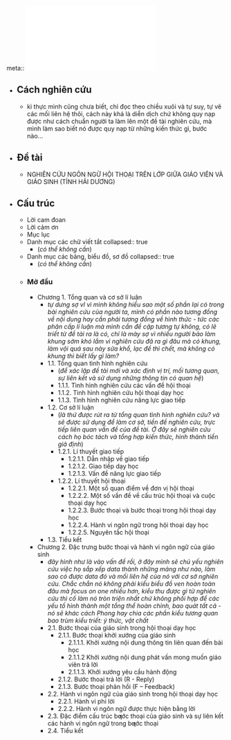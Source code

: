 meta:: ![02050004616.pdf](../assets/02050004616_1691462902530_0.pdf)

- ## Cách nghiên cứu
	- kì thực mình cũng chưa biết, chỉ đọc theo chiều xuôi và tự suy, tự vẽ các mối liên hệ thôi, cách này khá là diễn dịch chứ không quy nạp được như cách chuẩn người ta làm lên một đề tài nghiên cứu, mà mình làm sao biết nó được quy nạp từ những kiến thức gì, bước nào...
- ## Đề tài
	- NGHIÊN CỨU NGÔN NGỮ HỘI THOẠI TRÊN LỚP GIỮA GIÁO VIÊN VÀ GIÁO SINH (TỈNH HẢI DƯƠNG)
- ## Cấu trúc
	- Lời cam đoan
	- Lời cảm ơn
	- Mục lục
	- Danh mục các chữ viết tắt
	  collapsed:: true
		- (*có thể không cần*)
	- Danh mục các bảng, biểu đồ, sơ đồ
	  collapsed:: true
		- (*có thể không cần*)
	- ### Mở đầu
		- Chương 1. Tổng quan và cơ sở lí luận
			- *tự dưng sợ vl vì mình không hiểu sao một số phần lại có trong bài nghiên cứu của người ta, mình có phần nào tương đồng về nội dung hay cần phải tương đồng về hình thức - tức các phân cấp lí luận mà mình cần đề cập tương tự không, có lẽ triết từ đề tài ra là có, chỉ là mày sợ vì nhiều người bảo làm khung sớm khó lắm vì nghiên cứu đã ra gì đâu mà có khung, làm vội quá sau này sửa khổ, lạc đề thì chết, mà không có khung thì biết lấy gì làm?*
			- 1.1. Tổng quan tình hình nghiên cứu
				- (*để xác lập đề tài mới và xác định vị trí, mối tương quan, sự liên kết và sử dụng những thông tin có quan hệ*)
				- 1.1.1. Tình hình nghiên cứu các vấn đề hội thoại
				- 1.1.2. Tình hình nghiên cứu hội thoại dạy học
				- 1.1.3. Tình hình nghiên cứu năng lực giao tiếp
			- 1.2. Cơ sở lí luận
				- (*là thứ được rút ra từ tổng quan tình hình nghiên cứu? và sẽ được sử dụng để làm cơ sở, tiền đề nghiên cứu, trực tiếp liên quan vấn đề của đề tài. Ở đây sẽ nghiên cứu cách họ bóc tách và tổng hợp kiến thức, hình thành tiền giả định*)
				- 1.2.1. Lí thuyết giao tiếp
					- 1.2.1.1. Dẫn nhập về giao tiếp
					- 1.2.1.2. Giao tiếp dạy học
					- 1.2.1.3. Vấn đề năng lực giao tiếp
				- 1.2.2. Lí thuyết hội thoại
					- 1.2.2.1. Một số quan điểm về đơn vị hội thoại
					- 1.2.2.2. Một số vấn đề về cấu trúc hội thoại và cuộc thoại dạy học
					- 1.2.2.3. Bước thoại và bước thoại trong hội thoại dạy học
					- 1.2.2.4. Hành vi ngôn ngữ trong hội thoại dạy học
					- 1.2.2.5. Nguyên tắc hội thoại
			- 1.3. Tiểu kết
		- Chương 2. Đặc trưng bước thoại và hành vi ngôn ngữ của giáo sinh
			- *đây hình như là vào vấn đề rồi, ở đây mình sẽ chủ yếu nghiên cứu việc họ sắp xếp data thành những mảng như nào, làm sao có được data đó và mối liên hệ của nó với cơ sở nghiên cứu. Chắc chắn nó không phải kiểu biểu đồ ven hoàn toàn đâu mà focus on one nhiều hơn, kiểu thu được gì từ nghiên cứu thì cố làm nó tròn triện nhất chứ không phối hợp để các yếu tố hình thành một tổng thể hoàn chỉnh, bao quát tất cả - nó sẽ khác cách Phong hay chia các phần kiểu tương quan bao trùm kiểu triết: ý thức, vật chất*
			- 2.1. Bước thoại của giáo sinh trong hội thoại dạy học
				- 2.1.1. Bước thoại khởi xướng của giáo sinh
					- 2.1.1.1. Khởi xướng nội dung thông tin liên quan đến bài học
					- 2.1.1.2 Khởi xướng nội dung phát vấn mong muốn giáo viên trả lời
					- 2.1.1.3. Khởi xướng yêu cầu hành động
				- 2.1.2. Bước thoại trả lời (R - Reply)
				- 2.1.3. Bước thoại phản hồi (F – Feedback)
			- 2.2. Hành vi ngôn ngữ của giáo sinh trong hội thoại dạy học
				- 2.2.1. Hành vi phi lời
				- 2.2.2. Hành vi ngôn ngữ được thực hiện bằng lời
			- 2.3. Đặc điểm cấu trúc bƣớc thoại của giáo sinh và sự liên kết các hành
			  vi ngôn ngữ trong bƣớc thoại
			- 2.4. Tiểu kết